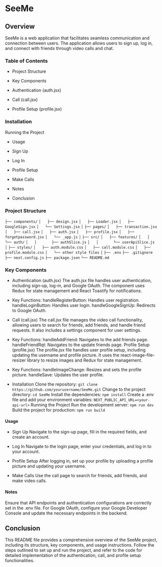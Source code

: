 # SeeMe

## Overview

SeeMe is a web application that facilitates seamless communication and connection between users. The application allows users to sign up, log in, and connect with friends through video calls and chat.

### Table of Contents

- Project Structure

- Key Components
- Authentication (auth.jsx)
- Call (call.jsx)
- Profile Setup (profile.jsx)

### Installation

Running the Project

- Usage

- Sign Up

- Log In

- Profile Setup

- Make Calls

- Notes

- Conclusion

### Project Structure

`├── components/`
`│   ├── design.jsx`
`│   ├── Loader.jsx`
`│   ├── GoogleSign.jsx`
`│   └── Settings.jsx`
`│`
`├── pages/`
`│   ├── transaction.jsx`
`│   ├── call.jsx`
`│   ├── auth.jsx`
`│   ├── profile.jsx`
`│   ├── forgetpassword.jsx`
`│   └── _app.js`
`│`
`├── src/`
`│   ├── features/`
`│   │   └── auth/`
`│   │       ├── authSlice.js`
`│   │       └── userApiSlice.js`
`│`
`├── styles/`
`│   ├── auth.module.css`
`│   ├── call.module.css`
`│   ├── profile.module.css`
`│   └── other style files`
`│`
`├── .env`
`├── .gitignore`
`├── next.config.js`
`├── package.json`
`└── README.md`

### Key Components

- Authentication (auth.jsx)
The auth.jsx file handles user authentication, including sign-up, log-in, and Google OAuth. The component uses Redux for state management and React Toastify for notifications.

- Key Functions:
handleRegisterButton: Handles user registration.
handleLoginButton: Handles user login.
handleGoogleSignUp: Redirects to Google OAuth.
- Call (call.jsx)
The call.jsx file manages the video call functionality, allowing users to search for friends, add friends, and handle friend requests. It also includes a settings component for user settings.

- Key Functions:
handleAddFriend: Navigates to the add friends page.
handleFriendRqt: Navigates to the update friends page.
Profile Setup (profile.jsx)
The profile.jsx file handles user profile setup, including updating the username and profile picture. It uses the react-image-file-resizer library to resize images and Redux for state management.

- Key Functions:
handleImageChange: Resizes and sets the profile picture.
handleSave: Updates the user profile.

- Installation
Clone the repository:
`git clone https://github.com/yourusername/SeeMe.git`
Change to the project directory:
`cd SeeMe`
Install the dependencies:
`npm install`
Create a .env file and add your environment variables:
`NEXT_PUBLIC_API_URL=<your-api-url>`
Running the Project
Run the development server:
`npm run dev`
Build the project for production:
`npm run build`

#### Usage

- Sign Up
Navigate to the sign-up page, fill in the required fields, and create an account.

- Log In
Navigate to the login page, enter your credentials, and log in to your account.

- Profile Setup
After logging in, set up your profile by uploading a profile picture and updating your username.

- Make Calls
Use the call page to search for friends, add friends, and make video calls.

#### Notes

Ensure that API endpoints and authentication configurations are correctly set in the .env file.
For Google OAuth, configure your Google Developer Console and update the necessary endpoints in the backend.

## Conclusion

This README file provides a comprehensive overview of the SeeMe project, including its structure, key components, and usage instructions. Follow the steps outlined to set up and run the project, and refer to the code for detailed implementation of the authentication, call, and profile setup functionalities.
